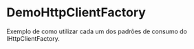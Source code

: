 # DemoHttpClientFactory
Exemplo de como utilizar cada um dos padrões de consumo do IHttpClientFactory.
